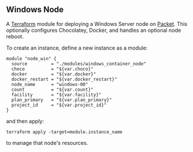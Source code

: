 ## Windows Node

A [Terraform](terraform.io) module for deploying a Windows Server node on [Packet](packet.com). This optionally configures Chocolatey, Docker, and handles an optional node reboot.

To create an instance, define a new instance as a module:

```
module "node_win" {
  source         = "./modules/windows_container_node"
  choco          = "${var.choco}"
  docker         = "${var.docker}"
  docker_restart = "${var.docker_restart}"
  node_name      = "windows-00"
  count          = "${var.count}"
  facility       = "${var.facility}"
  plan_primary   = "${var.plan_primary}"
  project_id     = "${var.project_id}"
}
```

and then apply:

```
terraform apply -target=module.instance_name
```

to manage that node's resources.
